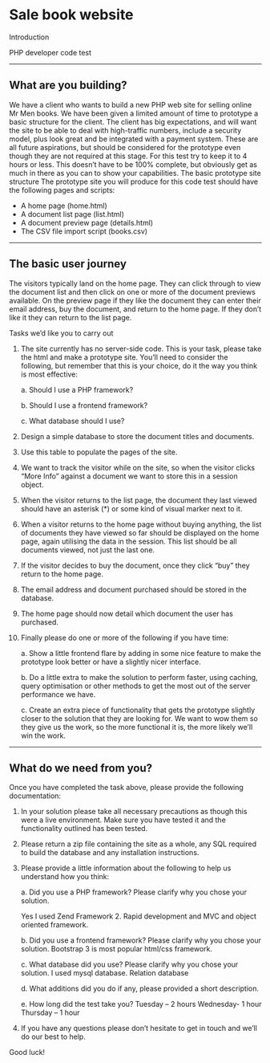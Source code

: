 Sale book website
=======================

Introduction

PHP developer code test

-----------------------------
What are you building? 
----------------------
We have a client who wants to build a new PHP web site for selling online Mr Men books. We have been given a limited amount of time to prototype a basic structure for the client. 
The client has big expectations, and will want the site to be able to deal with high-traffic numbers, include a security model, plus look great and be integrated with a payment system. These are all future aspirations, but should be considered for the prototype even though they are not required at this stage.
For this test try to keep it to 4 hours or less. This doesn’t have to be 100% complete, but obviously get as much in there as you can to show your capabilities.
The basic prototype site structure
The prototype site you will produce for this code test should have the following pages and scripts:

  -	A home page (home.html)
  -	A document list page (list.html)
  - A document preview page (details.html)
  -	The CSV file import script (books.csv)

-----------------------------
The basic user journey 
-----------------------------

The visitors typically land on the home page. They can click through to view the document list and then click on one or more of the document previews available. On the preview page if they like the document they can enter their email address, buy the document, and return to the home page. If they don’t like it they can return to the list page.

Tasks we’d like you to carry out

1.	The site currently has no server-side code. This is your task, please take the html and make a prototype site. You’ll need to consider the following, but remember that this is your choice, do it the way you think is most effective:

    a.	Should I use a PHP framework?

    b.	Should I use a frontend framework?

    c.	What database should I use?

2.	Design a simple database to store the document titles and documents.

3.	Use this table to populate the pages of the site.

4.	We want to track the visitor while on the site, so when the visitor clicks “More Info” against a document we want to store this in a session object.

5.	When the visitor returns to the list page, the document they last viewed should have an asterisk (*) or some kind of visual marker next to it.

6.	When a visitor returns to the home page without buying anything, the list of documents they have viewed so far should be displayed on the home page, again utilising the data in the session. This list should be all documents viewed, not just the last one.

7.	If the visitor decides to buy the document, once they click “buy” they return to the home page.

8.	The email address and document purchased should be stored in the database.

9.	The home page should now detail which document the user has purchased.

10.	Finally please do one or more of the following if you have time:

    a.	Show a little frontend flare by adding in some nice feature to make the prototype look better or have a slightly nicer interface.

    b.	Do a little extra to make the solution to perform faster, using caching, query optimisation or other methods to get the most out of the server performance we have.

    c.	Create an extra piece of functionality that gets the prototype slightly closer to the solution that they are looking for. We want to wow them so they give us the work, so the more functional it is, the more likely we’ll win the work.
   
   
----------------------------- 
  What do we need from you?
 ----------------------------
 
Once you have completed the task above, please provide the following documentation:

1.	In your solution please take all necessary precautions as though this were a live environment. Make sure you have tested it and the functionality outlined has been tested.

2.	Please return a zip file containing the site as a whole, any SQL required to build the database and any installation instructions. 

3.	Please provide a little information about the following to help us understand how you think:

      a.	Did you use a PHP framework? Please clarify why you chose your solution.

      Yes I used Zend Framework 2.  Rapid development and MVC  and object oriented framework.

      b.	Did you use a frontend framework? Please clarify why you chose your solution.
      Bootstrap 3  is most popular html/css framework. 

      c.	What database did you use? Please clarify why you chose your solution.
      I used mysql database. Relation database

      d.	What additions did you do if any, please provided a short description.

      e.	How long did the test take you?
      Tuesday – 2 hours  Wednesday-  1 hour Thursday – 1 hour 

4.	If you have any questions please don’t hesitate to get in touch and we’ll do our best to help.

Good luck!


